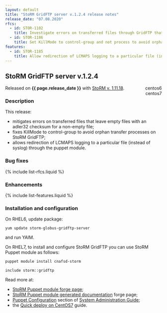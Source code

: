 ```yaml
---
layout: default
title: "StoRM GridFTP server v.1.2.4 release notes"
release_date: "07.08.2020"
rfcs:
  - id: STOR-1102
    title: Investigate errors on transferred files through GridFTP that leave empty files with an adler32 checksum for a non-empty file
  - id: STOR-1186
    title: Set KillMode to control-group and not process to avoid orphan transfer processes on StoRM GridFTP
features:
  - id: STOR-1185
    title: Allow redirection of LCMAPS logging to a particular file (instead of syslog) through the puppet module
---
```


## StoRM GridFTP server v.1.2.4

Released on **{{ page.release_date }}** with [StoRM v. 1.11.18][release-notes].
<span style="float: right; margin-left: 8px;" class="label label-success">centos6</span>
<span style="float: right; margin-left: 8px;" class="label label-info">centos7</span>

### Description

This release:
* mitigates errors on transferred files that leave empty files with an adler32 checksum for a non-empty file;
* fixes KillMode to control-group to avoid orphan transfer processes on StoRM GridFTP;
* allows redirection of LCMAPS logging to a particular file (instead of syslog) through the puppet module.

### Bug fixes

{% include list-rfcs.liquid %}

### Enhancements

{% include list-features.liquid %}

### Installation and configuration

On RHEL6, update package:

```
yum update storm-globus-gridftp-server
```

and run YAIM.

On RHEL7, to install and configure StoRM GridFTP you can use StoRM Puppet module as follows:

```bash
puppet module install cnafsd-storm
```

```puppet
include storm::gridftp
```

Read more at:
* [StoRM Puppet module forge page][stormpuppetmodule];
* [StoRM Puppet module generated documentation][stormpuppetmoduledoc] forge page;
* [Puppet Configuration][puppetconf] section of [System Administration Guide][storm-sysadmin-guide];
* the [Quick deploy on CentOS7][quickdeploy] guide.

[stormpuppetmodule]: https://forge.puppet.com/cnafsd/storm
[stormpuppetmoduledoc]: https://italiangrid.github.io/storm-puppet-module/
[puppetconf]: {{site.baseurl}}/documentation/sysadmin-guide/1.11.18#puppetconfiguration
[quickdeploy]: {{site.baseurl}}/documentation/how-to/basic-storm-standalone-configuration-centos7/1.11.18/

[release-notes]: {{site.baseurl}}/release-notes/StoRM-v1.11.18.html
[storm-sysadmin-guide]: {{site.baseurl}}/documentation/sysadmin-guide/1.11.18
